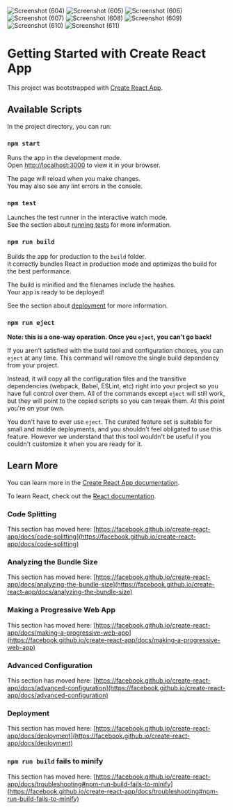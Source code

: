 ![Screenshot (604)](https://github.com/KURUKOOTINARESH/insta-buy/assets/30923105/cc7fcd5b-7d27-4e85-ac6a-c26334176139)
![Screenshot (605)](https://github.com/KURUKOOTINARESH/insta-buy/assets/30923105/a498efcc-390a-4e4d-bee5-af7472fa3a27)
![Screenshot (606)](https://github.com/KURUKOOTINARESH/insta-buy/assets/30923105/dbc3fffc-3f8c-450b-aa4c-503d50523bff)
![Screenshot (607)](https://github.com/KURUKOOTINARESH/insta-buy/assets/30923105/5793977e-542e-4834-b305-322544c35ad4)
![Screenshot (608)](https://github.com/KURUKOOTINARESH/insta-buy/assets/30923105/682a84b6-742c-4407-aa83-18f5dbb4d7da)
![Screenshot (609)](https://github.com/KURUKOOTINARESH/insta-buy/assets/30923105/eff466ec-2f91-4c93-b2e3-f27b19ede921)
![Screenshot (610)](https://github.com/KURUKOOTINARESH/insta-buy/assets/30923105/adf0f54f-b9e2-4f59-bab4-fbbdf41a89cb)
![Screenshot (611)](https://github.com/KURUKOOTINARESH/insta-buy/assets/30923105/4fa56183-eb50-418e-8f70-fefe12c43166)


# Getting Started with Create React App

This project was bootstrapped with [Create React App](https://github.com/facebook/create-react-app).

## Available Scripts

In the project directory, you can run:

### `npm start`

Runs the app in the development mode.\
Open [http://localhost:3000](http://localhost:3000) to view it in your browser.

The page will reload when you make changes.\
You may also see any lint errors in the console.

### `npm test`

Launches the test runner in the interactive watch mode.\
See the section about [running tests](https://facebook.github.io/create-react-app/docs/running-tests) for more information.

### `npm run build`

Builds the app for production to the `build` folder.\
It correctly bundles React in production mode and optimizes the build for the best performance.

The build is minified and the filenames include the hashes.\
Your app is ready to be deployed!

See the section about [deployment](https://facebook.github.io/create-react-app/docs/deployment) for more information.

### `npm run eject`

**Note: this is a one-way operation. Once you `eject`, you can't go back!**

If you aren't satisfied with the build tool and configuration choices, you can `eject` at any time. This command will remove the single build dependency from your project.

Instead, it will copy all the configuration files and the transitive dependencies (webpack, Babel, ESLint, etc) right into your project so you have full control over them. All of the commands except `eject` will still work, but they will point to the copied scripts so you can tweak them. At this point you're on your own.

You don't have to ever use `eject`. The curated feature set is suitable for small and middle deployments, and you shouldn't feel obligated to use this feature. However we understand that this tool wouldn't be useful if you couldn't customize it when you are ready for it.

## Learn More

You can learn more in the [Create React App documentation](https://facebook.github.io/create-react-app/docs/getting-started).

To learn React, check out the [React documentation](https://reactjs.org/).

### Code Splitting

This section has moved here: [https://facebook.github.io/create-react-app/docs/code-splitting](https://facebook.github.io/create-react-app/docs/code-splitting)

### Analyzing the Bundle Size

This section has moved here: [https://facebook.github.io/create-react-app/docs/analyzing-the-bundle-size](https://facebook.github.io/create-react-app/docs/analyzing-the-bundle-size)

### Making a Progressive Web App

This section has moved here: [https://facebook.github.io/create-react-app/docs/making-a-progressive-web-app](https://facebook.github.io/create-react-app/docs/making-a-progressive-web-app)

### Advanced Configuration

This section has moved here: [https://facebook.github.io/create-react-app/docs/advanced-configuration](https://facebook.github.io/create-react-app/docs/advanced-configuration)

### Deployment

This section has moved here: [https://facebook.github.io/create-react-app/docs/deployment](https://facebook.github.io/create-react-app/docs/deployment)

### `npm run build` fails to minify

This section has moved here: [https://facebook.github.io/create-react-app/docs/troubleshooting#npm-run-build-fails-to-minify](https://facebook.github.io/create-react-app/docs/troubleshooting#npm-run-build-fails-to-minify)
